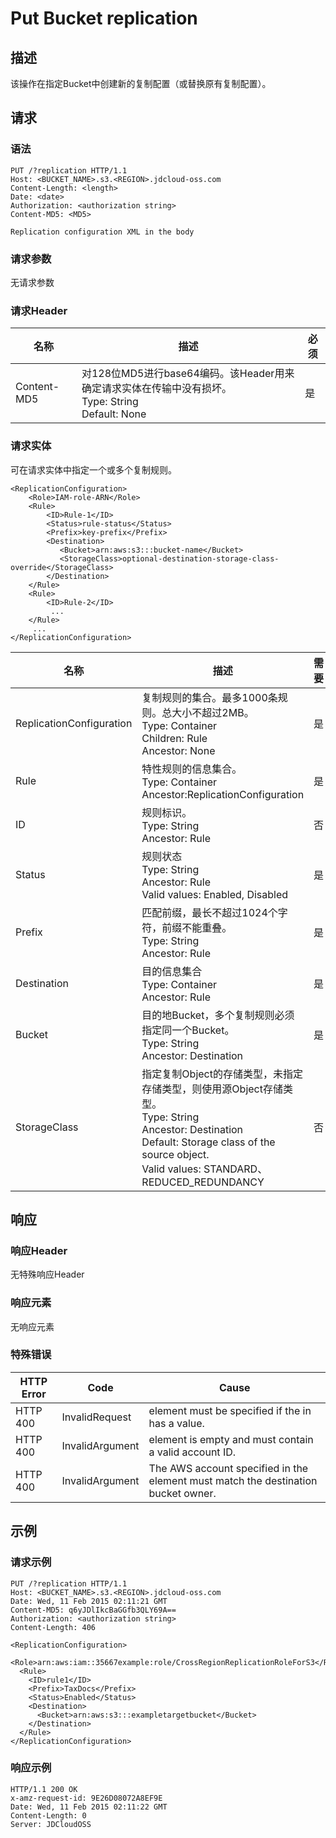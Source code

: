 # Put Bucket replication

## 描述
该操作在指定Bucket中创建新的复制配置（或替换原有复制配置）。

## 请求
### 语法
```
PUT /?replication HTTP/1.1
Host: <BUCKET_NAME>.s3.<REGION>.jdcloud-oss.com
Content-Length: <length>
Date: <date>
Authorization: <authorization string> 
Content-MD5: <MD5>

Replication configuration XML in the body
```

### 请求参数
无请求参数
### 请求Header

名称|描述|必须
---|---|---
Content-MD5|对128位MD5进行base64编码。该Header用来确定请求实体在传输中没有损坏。<br>Type: String<br>Default: None|是

### 请求实体
可在请求实体中指定一个或多个复制规则。
```
<ReplicationConfiguration>
    <Role>IAM-role-ARN</Role>
    <Rule>
        <ID>Rule-1</ID>
        <Status>rule-status</Status>
        <Prefix>key-prefix</Prefix>
        <Destination>        
           <Bucket>arn:aws:s3:::bucket-name</Bucket>
           <StorageClass>optional-destination-storage-class-override</StorageClass>     
        </Destination>    
    </Rule>
    <Rule>
        <ID>Rule-2</ID>
         ...
    </Rule>
     ...
</ReplicationConfiguration>
```

名称|描述|需要
---|---|---
ReplicationConfiguration|复制规则的集合。最多1000条规则。总大小不超过2MB。<br>Type: Container<br>Children: Rule<br>Ancestor: None|是
Rule|特性规则的信息集合。<br>Type: Container<br>Ancestor:ReplicationConfiguration|是
ID|规则标识。<br>Type: String<br>Ancestor: Rule|否
Status|规则状态<br>Type: String<br>Ancestor: Rule<br>Valid values: Enabled, Disabled|是
Prefix|匹配前缀，最长不超过1024个字符，前缀不能重叠。<br>Type: String<br>Ancestor: Rule|是
Destination|目的信息集合<br>Type: Container<br>Ancestor: Rule|是
Bucket|目的地Bucket，多个复制规则必须指定同一个Bucket。<br>Type: String<br>Ancestor: Destination|是
StorageClass|指定复制Object的存储类型，未指定存储类型，则使用源Object存储类型。<br>Type: String<br>Ancestor: Destination<br>Default: Storage class of the source object.<br>Valid values: STANDARD、REDUCED_REDUNDANCY|否

## 响应
### 响应Header
无特殊响应Header
### 响应元素
无响应元素
### 特殊错误

HTTP Error|Code|Cause
---|---|---
HTTP 400|InvalidRequest|<Account> element must be specified if the <Owner> in <AccessControlTranslation> has a value.
HTTP 400|InvalidArgument|<Account> element is empty and must contain a valid account ID.
HTTP 400|InvalidArgument|The AWS account specified in the <Account> element must match the destination bucket owner.

## 示例
### 请求示例
```
PUT /?replication HTTP/1.1
Host: <BUCKET_NAME>.s3.<REGION>.jdcloud-oss.com
Date: Wed, 11 Feb 2015 02:11:21 GMT
Content-MD5: q6yJDlIkcBaGGfb3QLY69A==
Authorization: <authorization string>
Content-Length: 406

<ReplicationConfiguration>
  <Role>arn:aws:iam::35667example:role/CrossRegionReplicationRoleForS3</Role>
  <Rule>
    <ID>rule1</ID>
    <Prefix>TaxDocs</Prefix>
    <Status>Enabled</Status>
    <Destination>
      <Bucket>arn:aws:s3:::exampletargetbucket</Bucket>
    </Destination>
  </Rule>
</ReplicationConfiguration>
```

### 响应示例
```
HTTP/1.1 200 OK
x-amz-request-id: 9E26D08072A8EF9E
Date: Wed, 11 Feb 2015 02:11:22 GMT
Content-Length: 0
Server: JDCloudOSS
```

